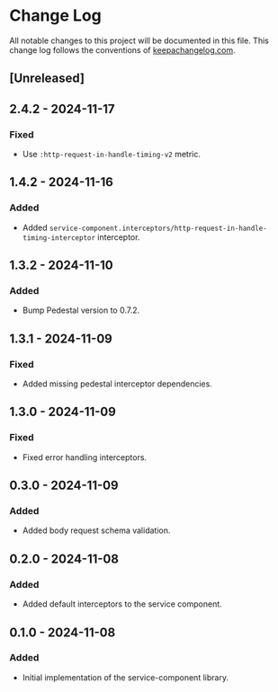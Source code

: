 # Change Log

All notable changes to this project will be documented in this file. This change log follows the conventions
of [keepachangelog.com](http://keepachangelog.com/).

## [Unreleased]

## 2.4.2 - 2024-11-17

### Fixed

- Use `:http-request-in-handle-timing-v2` metric.

## 1.4.2 - 2024-11-16

### Added

- Added `service-component.interceptors/http-request-in-handle-timing-interceptor` interceptor.

## 1.3.2 - 2024-11-10

### Added

- Bump Pedestal version to 0.7.2.

## 1.3.1 - 2024-11-09

### Fixed

- Added missing pedestal interceptor dependencies.

## 1.3.0 - 2024-11-09

### Fixed

- Fixed error handling interceptors.

## 0.3.0 - 2024-11-09

### Added

- Added body request schema validation.

## 0.2.0 - 2024-11-08

### Added

- Added default interceptors to the service component.

## 0.1.0 - 2024-11-08

### Added

- Initial implementation of the service-component library.
